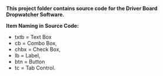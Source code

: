 **This project folder contains source code for the Driver Board Dropwatcher Software.**

**Item Naming in Source Code:**
- txtb = Text Box
- cb = Combo Box,
- chbx = Check Box,
- lb = Label,
- btn = Button
- tc = Tab Control.